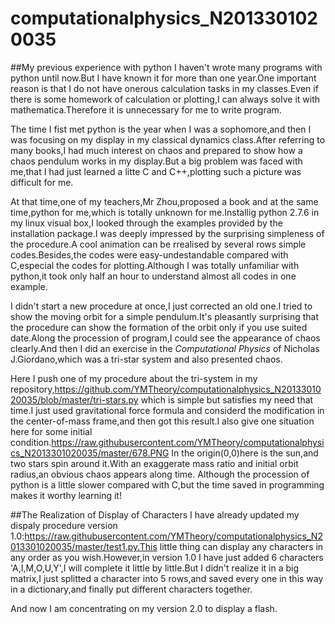 # computationalphysics_N2013301020035
##My previous experience with python
I haven't wrote many programs with python until now.But I have known it for more than one year.One important reason is that I do not have onerous calculation tasks in my classes.Even if there is some homework of calculation or plotting,I can always solve it with mathematica.Therefore it is unnecessary for me to write program.

The time I fist met python is the year when I was a sophomore,and then I was focusing on my display in my classical dynamics class.After referring to many books,I had much interest on chaos and prepared to show how a chaos pendulum works in my display.But a big problem was faced with me,that I had just learned a litte C and C++,plotting such a picture was difficult for me.

At that time,one of my teachers,Mr Zhou,proposed a book and at the same time,python for me,which is totally unknown for me.Installig python 2.7.6 in my linux visual box,I looked through the examples provided by the installation package.I was deeply impressed by the surprising simpleness of the procedure.A cool animation can be rrealised by several rows simple codes.Besides,the codes were easy-undestandable compared with C,especial the codes for plotting.Although I was totally unfamiliar with python,it took only half an hour to understand almost all codes in one example.

I didn't start a new procedure at once,I just corrected an old one.I tried to show the moving orbit for a simple pendulum.It's pleasantly surprising that the procedure can show the formation of the orbit only if you use suited date.Along the procession of program,I could see the appearance of chaos clearly.And then I did an exercise in the *Computational Physics* of Nicholas J.Giordano,which was a tri-star system and also presented chaos.

Here I push one of my procedure about the tri-system in my repository,https://github.com/YMTheory/computationalphysics_N2013301020035/blob/master/tri-stars.py
which is simple but satisfies my need that time.I just used gravitational force formula and considerd the modification in the center-of-mass frame,and then got this result.I also give one situation here for some initial condition.https://raw.githubusercontent.com/YMTheory/computationalphysics_N2013301020035/master/678.PNG
In the origin(0,0)here is the sun,and two stars spin around it.With an exaggerate mass ratio and initial orbit radius,an obvious chaos appears along time.
Although the procession of python is a little slower compared with C,but the time saved in programming makes it worthy learning it!



##The Realization of Display of Characters
I have already updated my dispaly procedure version 1.0:https://raw.githubusercontent.com/YMTheory/computationalphysics_N2013301020035/master/test1.py.This little thing can display any characters in any order as you wish.However,in version 1.0 I have just added 6 characters 'A,I,M,O,U,Y',I will complete it little by little.But I didn't realize it in a big matrix,I just splitted a character into 5 rows,and saved every one in this way in a dictionary,and finally put different characters together.

And now I am concentrating on my version 2.0 to display a flash.

